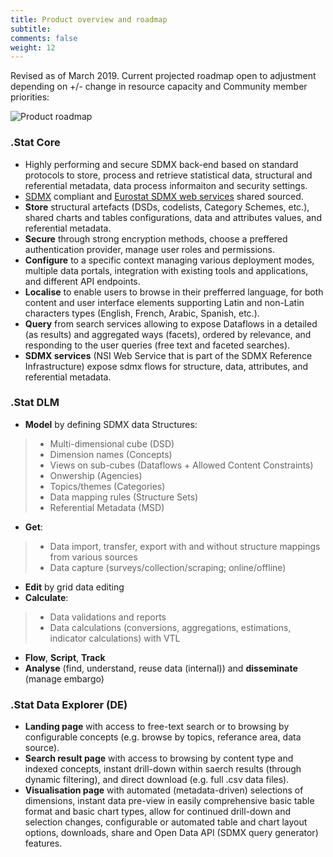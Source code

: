 ```yaml
---
title: Product overview and roadmap
subtitle: 
comments: false
weight: 12
---
```

Revised as of March 2019. Current projected roadmap open to adjustment depending on +/- change in resource capacity and Community member priorities:<br>

![Product roadmap](/images/Product_Roadmap.png)

### .Stat Core
* Highly performing and secure SDMX back-end based on standard protocols to store, process and retrieve statistical data, structural and referential metadata, data process informaiton and security settings.
* [SDMX](http://sdmx.org/) compliant and [Eurostat SDMX web services](https://ec.europa.eu/eurostat/web/sdmx-web-services) shared sourced.
* **Store** structural artefacts (DSDs, codelists, Category Schemes, etc.), shared charts and tables configurations, data and attributes values, and referential metadata.
* **Secure** through strong encryption methods, choose a preffered authentication provider, manage user roles and permissions.
* **Configure** to a specific context managing various deployment modes, multiple data portals, integration with existing tools and applications, and different API endpoints.
* **Localise** to enable users to browse in their prefferred language, for both content and user interface elements supporting Latin and non-Latin characters types (English, French, Arabic, Spanish, etc.).
* **Query** from search services allowing to expose Dataflows in a detailed (as results) and aggregated ways (facets), ordered by relevance, and responding to the user queries (free text and faceted searches).
* **SDMX services** (NSI Web Service that is part of the SDMX Reference Infrastructure) expose sdmx flows for structure, data, attributes, and referential metadata.

### .Stat DLM
* **Model** by defining SDMX data Structures:
>* Multi-dimensional cube (DSD)
>* Dimension names (Concepts)
>* Views on sub-cubes (Dataflows + Allowed Content Constraints)
>* Onwership (Agencies)
>* Topics/themes (Categories)
>* Data mapping rules (Structure Sets)
>* Referential Metadata (MSD)
* **Get**:
>* Data import, transfer, export with and without structure mappings from various sources
>* Data capture (surveys/collection/scraping; online/offline)
* **Edit** by grid data editing
* **Calculate**:
>* Data validations and reports
>* Data calculations (conversions, aggregations, estimations, indicator calculations) with VTL
* **Flow**, **Script**, **Track**
* **Analyse** (find, understand, reuse data (internal)) and **disseminate** (manage embargo)

### .Stat Data Explorer (DE)
* **Landing page** with access to free-text search or to browsing by configurable concepts (e.g. browse by topics, referance area, data source).
* **Search result page** with access to browsing by content type and indexed concepts, instant drill-down within saerch results (through dynamic filtering), and direct download (e.g. full .csv data files).
* **Visualisation page** with automated (metadata-driven) selections of dimensions, instant data pre-view in easily comprehensive basic table format and basic chart types, allow for continued drill-down and selection changes, configurable or automated table and chart layout options, downloads, share and Open Data API (SDMX query generator) features.

